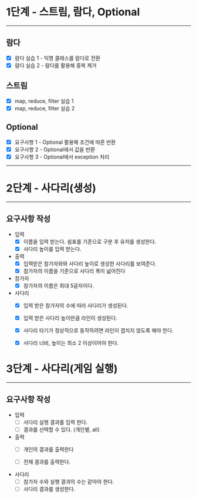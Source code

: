 1단계 - 스트림, 람다, Optional
=========================================================
---------------------------------------------------------

람다
---------------------------------------------------------
- [x] 람다 실습 1 - 익명 클래스를 람다로 전환
- [x] 람다 실습 2 - 람다를 활용해 중복 제거

스트림
---------------------------------------------------------
- [x] map, reduce, filter 실습 1
- [x] map, reduce, filter 실습 2

Optional
---------------------------------------------------------
- [x] 요구사항 1 - Optional 활용해 조건에 따른 반환
- [x] 요구사항 2 - Optional에서 값을 반환
- [x] 요구사항 3 - Optional에서 exception 처리
---------------------------------------------------------

2단계 - 사다리(생성)
=========================================================
---------------------------------------------------------

요구사항 작성
---------------------------------------------------------

- 입력
  - [x] 이름을 입력 받는다. 쉼표를 기준으로 구분 후 유저를 생성한다.
  - [x] 사다리 높이를 입력 받는다.
- 출력
  - [x] 입력받은 참가자와와 사다리 높이로 생성한 사다리를 보여준다.
  - [x] 참가자의 이름을 기준으로 사다리 폭이 넓어진다

- 참가자
  - [x] 참가자의 이름은 최대 5글자이다.
- 사다리
  - [x] 입력 받은 참가자의 수에 따라 사다리가 생성된다.
  - [x] 입력 받은 사다리 높이만큼 라인이 생성된다.
  - [x] 사다리 타기가 정상적으로 동작하려면 라인이 겹치지 않도록 해야 한다.
  - [x] 사다리 너비, 높이는 최소 2 이상이어야 한다.



3단계 - 사다리(게임 실행) 
=========================================================
---------------------------------------------------------

요구사항 작성
---------------------------------------------------------

- 입력
  - [ ] 사다리 실행 결과를 입력 한다.
  - [ ] 결과를 선택할 수 있다. (개인별, all)
- 출력
  - [ ] 개인의 결과를 출력한다
  - [ ] 전체 결과를 출력한다.


- 사다리
  - [ ] 참가자 수와 실행 결과의 수는 같아야 한다.
  - [ ] 사다리 결과를 생성한다.
